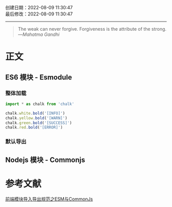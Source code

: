 创建日期：2022-08-09 11:30:47  
最后修改：2022-08-09 11:30:47

- - -

> The weak can never forgive. Forgiveness is the attribute of the strong.  
>—<cite>Mahatma Gandhi</cite>

# 正文

## ES6 模块 - Esmodule

### 整体加载

```js
import * as chalk from 'chalk'

chalk.white.bold('[INFO]')
chalk.yellow.bold('[WARN]')
chalk.green.bold('[SUCCESS]')
chalk.red.bold('[ERROR]')
```

### 默认导出

## Nodejs 模块 - Commonjs

# 参考文献

[前端模块导入导出规范之ESM与CommonJs](https://juejin.cn/post/6970296913039999007)
